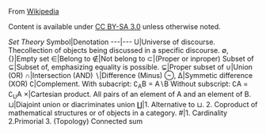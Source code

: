 From [Wikipedia](https://en.m.wikipedia.org/wiki/Glossary_of_mathematical_symbols)

Content is available under [CC BY-SA 3.0](https://creativecommons.org/licenses/by-sa/3.0/) unless otherwise noted.

*Set Theory* 
Symbol|Denotation
---|---
U|Universe of discourse. Thecollection of objects being discussed in a specific discourse.
∅, {}|Empty set
∈|Belong to
∉|Not belong to
⊂|(Proper or inproper) Subset of
⊆|Subset of, emphasizing equality is possible.
⊊|Proper subset of
∪|Union (OR)
∩|Intersection (AND)
∖|Difference (Minus)
⊖, ∆|Symmetic difference (XOR)
∁|Complement. With subacript: ∁<sub>A</sub>B = A∖B Without subscript: ∁A = ∁<sub>U</sub>A
×|Cartesian product. All pairs of an element of A and an element of B.
⊔|Diajoint union or diacriminates union
∐|1. Alternative to ⊔. 2. Coproduct of mathematical structures or of objects in a category.
#|1. Cardinality 2.Primorial 3. (Topology) Connected sum